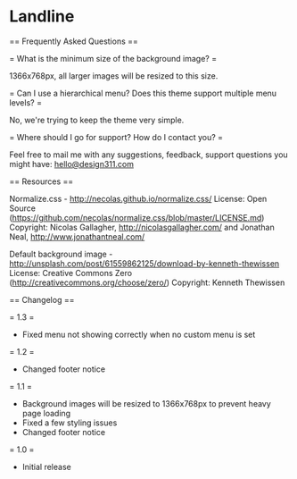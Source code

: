 Landline
=========================

== Frequently Asked Questions ==

= What is the minimum size of the background image? =

1366x768px, all larger images will be resized to this size.

= Can I use a hierarchical menu? Does this theme support multiple menu levels? =

No, we're trying to keep the theme very simple.

= Where should I go for support? How do I contact you? =

Feel free to mail me with any suggestions, feedback, support questions you might have: hello@design311.com

== Resources ==

Normalize.css - ​http://necolas.github.io/normalize.css/
License: Open Source (https://github.com/necolas/normalize.css/blob/master/LICENSE.md)
Copyright: Nicolas Gallagher, http://nicolasgallagher.com/ and Jonathan Neal, http://www.jonathantneal.com/

Default background image - http://unsplash.com/post/61559862125/download-by-kenneth-thewissen
License: Creative Commons Zero (http://creativecommons.org/choose/zero/)
Copyright: Kenneth Thewissen


== Changelog ==

= 1.3 =
* Fixed menu not showing correctly when no custom menu is set

= 1.2 =
* Changed footer notice

= 1.1 =
* Background images will be resized to 1366x768px to prevent heavy page loading
* Fixed a few styling issues
* Changed footer notice

= 1.0 =
* Initial release
